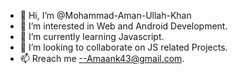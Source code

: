 - 👋 Hi, I’m @Mohammad-Aman-Ullah-Khan
- 👀 I’m interested in Web and Android Development.
- 🌱 I’m currently learning Javascript.
- 💞️ I’m looking to collaborate on JS related Projects.
- 📫 Rreach me --Amaank43@gmail.com.

<!---
Mohammad-Aman-Ullah-Khan/Mohammad-Aman-Ullah-Khan is a ✨ special ✨ repository because its `README.md` (this file) appears on your GitHub profile.
You can click the Preview link to take a look at your changes.
--->
